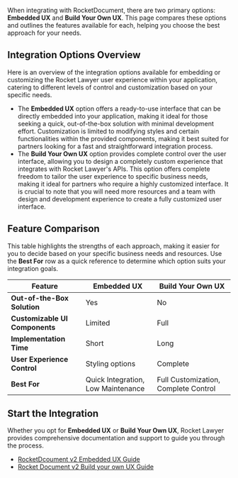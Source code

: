 When integrating with RocketDocument, there are two primary options: **Embedded UX** and **Build Your Own UX**. This page compares these options and outlines the features available for each, helping you choose the best approach for your needs.
## Integration Options Overview
Here is an overview of the integration options available for embedding or customizing the Rocket Lawyer user experience within your application, catering to different levels of control and customization based on your specific needs.
- The **Embedded UX** option offers a ready-to-use interface that can be directly embedded into your application, making it ideal for those seeking a quick, out-of-the-box solution with minimal development effort. Customization is limited to modifying styles and certain functionalities within the provided components, making it best suited for partners looking for a fast and straightforward integration process.
- The **Build Your Own UX** option provides complete control over the user interface, allowing you to design a completely custom experience that integrates with Rocket Lawyer's APIs. This option offers complete freedom to tailor the user experience to specific business needs, making it ideal for partners who require a highly customized interface. It is crucial to note that you will need more resources and a team with design and development experience to create a fully customized user interface.

## Feature Comparison
This table highlights the strengths of each approach, making it easier for you to decide based on your specific business needs and resources. Use the **Best For** row as a quick reference to determine which option suits your integration goals.

| **Feature**                             | **Embedded UX** | **Build Your Own UX** |
|-----------------------------------------|-----------------|-----------------------|
| **Out-of-the-Box Solution**             | Yes             | No                    |
| **Customizable UI Components**          | Limited         | Full                  |
| **Implementation Time**                    | Short           | Long                  |
| **User Experience Control**             | Styling options        | Complete              |
| **Best For**                            | Quick Integration, Low Maintenance | Full Customization, Complete Control |

## Start the Integration
Whether you opt for **Embedded UX** or **Build Your Own UX**, Rocket Lawyer provides comprehensive documentation and support to guide you through the process. 

- [RocketDcoument v2 Embedded UX Guide](/rocketdocument-v2-embedded-ux)
- [Rocket Document v2 Build your own UX Guide](/rocket-document-v2-build-your-own-ux)
